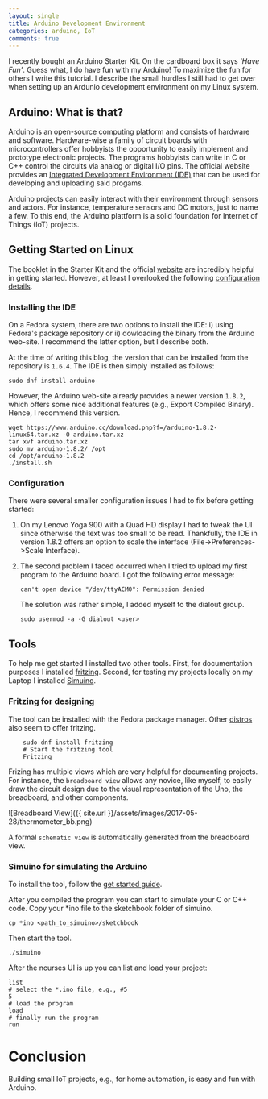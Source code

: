 ```yaml
---
layout: single
title: Arduino Development Environment
categories: arduino, IoT
comments: true
---
```


I recently bought an Arduino Starter Kit.
On the cardboard box it says _'Have Fun'_. Guess what, I do have fun with my Arduino! To maximize the fun for others I write this tutorial. I describe the small hurdles I still had to get over when setting up an Ardunio development environment on my Linux system.

## Arduino: What is that?

Arduino is an open-source computing platform and consists of hardware
and software.
Hardware-wise a family of circuit boards with microcontrollers offer hobbyists the opportunity to easily implement and prototype electronic projects.
The programs hobbyists can write in C or C++ control the circuits via analog or digital I/O pins.
The official website provides an [Integrated Development Environment (IDE)](https://www.arduino.cc/en/Main/Software) that can be used for developing and uploading said progams.

Arduino projects can easily interact with their environment through sensors and actors.
For instance, temperature sensors and DC motors, just to name a few.
To this end, the Arduino plattform is a solid foundation for Internet of Things (IoT) projects.
            
## Getting Started on Linux

The booklet in the Starter Kit and the official [website](https://www.arduino.cc/en/Guide/HomePage) are incredibly helpful in getting started.
However, at least I overlooked the following [configuration details](http://www.arduino.org/learning/getting-started/arduino-ide-on-linux-based-os). 


### Installing the IDE

On a Fedora system, there are two options to install the IDE:
i) using Fedora's package repository or ii) dowloading the binary from the Arduino web-site. I recommend the latter option, but I describe both.

At the time of writing this blog, the version that can be installed from the repository is  ```1.6.4```. The IDE is then simply installed as follows:

    sudo dnf install arduino 
            
However, the Arduino web-site already provides a newer version ```1.8.2```, which offers some nice additional features (e.g., Export Compiled Binary). Hence, I recommend this version.

    wget https://www.arduino.cc/download.php?f=/arduino-1.8.2-linux64.tar.xz -O arduino.tar.xz
    tar xvf arduino.tar.xz
    sudo mv arduino-1.8.2/ /opt
    cd /opt/arduino-1.8.2
    ./install.sh

### Configuration

There were several smaller configuration issues I had to fix before getting started:

1. On my Lenovo Yoga 900 with a Quad HD display I had to tweak the UI since otherwise the text was too small to be read.
Thankfully, the IDE in version 1.8.2 offers an option to scale the interface (File->Preferences->Scale Interface).
                          
1. The second problem I faced occurred when I tried to upload my first program to the Arduino board. I got the following error message:
         
   ```
   can't open device "/dev/ttyACM0": Permission denied 
   ```

   The solution was rather simple, I added myself to the dialout group.
   
    ```
    sudo usermod -a -G dialout <user>
    ```    
  
## Tools
  
To help me get started I installed two other tools. 
First, for documentation purposes I installed [fritzing](http://fritzing.org/home/).
Second, for testing my projects locally on my Laptop I installed [Simuino](http://web.simuino.com/). 
  
### Fritzing for designing

The tool can be installed with the Fedora package manager. Other [distros](https://launchpad.net/ubuntu/+source/fritzing) also seem to offer fritzing.

        sudo dnf install fritzing
        # Start the fritzing tool
        Fritzing

Frizing has multiple views which are very helpful for documenting projects.
For instance, the ```breadboard view``` allows any novice, like myself, to easily draw the circuit design due to the visual representation of the Uno, the breadboard, and other components.

![Breadboard View]({{ site.url }}/assets/images/2017-05-28/thermometer_bb.png)

A formal ```schematic view``` is automatically generated from the breadboard view.
  
### Simuino for simulating the Arduino
     
To install the tool, follow the [get started guide](http://web.simuino.com/get-started).

After you compiled the program you can start to simulate your C or C++ code.
Copy your *ino file to the sketchbook folder of simuino.

    cp *ino <path_to_simuino>/sketchbook

Then start the tool.

    ./simuino

After the ncurses UI is up you can list and load your project:

    list
    # select the *.ino file, e.g., #5
    5
    # load the program
    load
    # finally run the program
    run


# Conclusion

Building small IoT projects, e.g., for home automation, is easy and fun with Arduino.


                
     